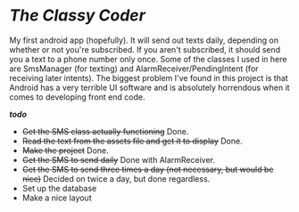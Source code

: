**_The Classy Coder_**
==============

My first android app (hopefully). It will send out texts daily, depending on whether or not you're subscribed. If you aren't subscribed, it should send you a text to a phone number only once. Some of the classes I used in here are SmsManager (for texting) and AlarmReceiver/PendingIntent (for receiving later intents). The biggest problem I've found in this project is that Android has a very terrible UI software and is absolutely horrendous when it comes to developing front end code. 

**_todo_**

- ~~Get the SMS class actually functioning~~ Done. 
- ~~Read the text from the assets file and get it to display~~ Done.  
- ~~Make the project~~ Done.
- ~~Get the SMS to send daily~~ Done with AlarmReceiver. 
- ~~Get the SMS to send three times a day (not necessary, but would be nice)~~ Decided on twice a day, but done regardless. 
- Set up the database 
- Make a nice layout
